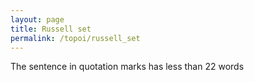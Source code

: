 ```yaml
---
layout: page
title: Russell set
permalink: /topoi/russell_set
---
```

The sentence in quotation marks has less than 22 words
